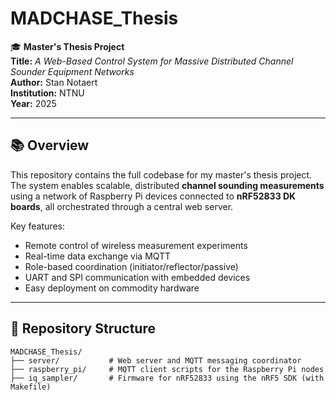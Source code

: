 # MADCHASE_Thesis

🎓 **Master's Thesis Project**  
**Title:** *A Web-Based Control System for Massive Distributed Channel Sounder Equipment Networks*  
**Author:** Stan Notaert  
**Institution:** NTNU  
**Year:** 2025

---

## 📚 Overview

This repository contains the full codebase for my master's thesis project. The system enables scalable, distributed **channel sounding measurements** using a network of Raspberry Pi devices connected to **nRF52833 DK boards**, all orchestrated through a central web server. 

Key features:
- Remote control of wireless measurement experiments
- Real-time data exchange via MQTT
- Role-based coordination (initiator/reflector/passive)
- UART and SPI communication with embedded devices
- Easy deployment on commodity hardware

---

## 📁 Repository Structure

```text
MADCHASE_Thesis/
├── server/           # Web server and MQTT messaging coordinator
├── raspberry_pi/     # MQTT client scripts for the Raspberry Pi nodes
├── iq_sampler/       # Firmware for nRF52833 using the nRF5 SDK (with Makefile)

